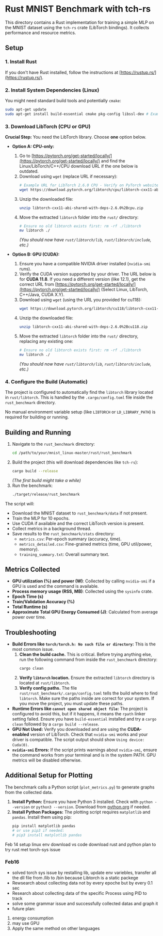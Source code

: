 # Rust MNIST Benchmark with tch-rs

This directory contains a Rust implementation for training a simple MLP on the MNIST dataset using the `tch-rs` crate (LibTorch bindings). It collects performance and resource metrics.

## Setup

### 1. Install Rust
If you don't have Rust installed, follow the instructions at [https://rustup.rs/](https://rustup.rs/).

### 2. Install System Dependencies (Linux)
You might need standard build tools and potentially `cmake`:
```bash
sudo apt-get update
sudo apt-get install build-essential cmake pkg-config libssl-dev # Example for Debian/Ubuntu
```

### 3. Download LibTorch (CPU or GPU)

**Crucial Step:** You need the LibTorch library. Choose **one** option below.

*   **Option A: CPU-only:**
    1.  Go to [https://pytorch.org/get-started/locally/](https://pytorch.org/get-started/locally/) and find the Linux/LibTorch/C++/CPU download URL if the one below is outdated.
    2.  Download using `wget` (replace URL if necessary):
        ```bash
        # Example URL for LibTorch 2.6.0 CPU - Verify on PyTorch website
        wget https://download.pytorch.org/libtorch/cpu/libtorch-cxx11-abi-shared-with-deps-2.6.0%2Bcpu.zip
        ```
    3.  Unzip the downloaded file:
        ```bash
        unzip libtorch-cxx11-abi-shared-with-deps-2.6.0%2Bcpu.zip 
        ```
    4.  Move the extracted `libtorch` folder into the `rust/` directory:
        ```bash
        # Ensure no old libtorch exists first: rm -rf ./libtorch 
        mv libtorch ./
        ```
        *(You should now have `rust/libtorch/lib`, `rust/libtorch/include`, etc.)*

*   **Option B: GPU (CUDA):**
    1.  Ensure you have a compatible NVIDIA driver installed (`nvidia-smi` runs).
    2.  Verify the CUDA version supported by your driver. The URL below is for **CUDA 11.8**. If you need a different version (like 12.1), get the correct URL from [https://pytorch.org/get-started/locally/](https://pytorch.org/get-started/locally/) (Select Linux, LibTorch, C++/Java, CUDA X.Y).
    3.  Download using `wget` (using the URL you provided for cu118):
        ```bash
        wget https://download.pytorch.org/libtorch/cu118/libtorch-cxx11-abi-shared-with-deps-2.6.0%2Bcu118.zip
        ```
    4.  Unzip the downloaded file:
        ```bash
        unzip libtorch-cxx11-abi-shared-with-deps-2.6.0%2Bcu118.zip
        ```
    5.  Move the extracted `libtorch` folder into the `rust/` directory, replacing any existing one:
        ```bash
        # Ensure no old libtorch exists first: rm -rf ./libtorch 
        mv libtorch ./
        ```
        *(You should now have `rust/libtorch/lib`, `rust/libtorch/include`, etc.)*

### 4. Configure the Build (Automatic)
The project is configured to automatically find the `libtorch` library located in `rust/libtorch`. This is handled by the `.cargo/config.toml` file inside the `rust_benchmark` directory.

No manual environment variable setup (like `LIBTORCH` or `LD_LIBRARY_PATH`) is required for building or running.

## Building and Running

1.  Navigate to the `rust_benchmark` directory:
    ```bash
    cd /path/to/your/mnist_linux-master/rust/rust_benchmark
    ```
2.  Build the project (this will download dependencies like `tch-rs`):
    ```bash
    cargo build --release
    ```
    *(The first build might take a while)*
3.  Run the benchmark:
    ```bash
    ./target/release/rust_benchmark
    ```

The script will:
*   Download the MNIST dataset to `rust_benchmark/data` if not present.
*   Train the MLP for 10 epochs.
*   Use CUDA if available and the correct LibTorch version is present.
*   Collect metrics in a background thread.
*   Save results to the `rust_benchmark/stats` directory:
    *   `metrics.csv`: Per-epoch summary (accuracy, time).
    *   `metrics_detailed.csv`: Fine-grained metrics (time, GPU util/power, memory).
    *   `training_summary.txt`: Overall summary text.

## Metrics Collected
- **GPU utilization (%) and power (W)**: Collected by calling `nvidia-smi` if a GPU is used and the command is available.
- **Process memory usage (RSS, MB)**: Collected using the `sysinfo` crate.
- **Epoch Time (s)**
- **Train/Validation Accuracy (%)**
- **Total Runtime (s)**
- **Approximate Total GPU Energy Consumed (J)**: Calculated from average power over time.

## Troubleshooting
- **Build Errors like `torch/torch.h: No such file or directory`:** This is the most common issue.
    1.  **Clean the build cache.** This is critical. Before trying anything else, run the following command from inside the `rust_benchmark` directory:
        ```bash
        cargo clean
        ```
    2.  **Verify `libtorch` location.** Ensure the extracted `libtorch` directory is located at `rust/libtorch`.
    3.  **Verify config paths.** The file `rust/rust_benchmark/.cargo/config.toml` tells the build where to find `libtorch`. Make sure the paths inside are correct for your system. If you move the project, you must update these paths.
- **Runtime Errors like `cannot open shared object file`:** The project is configured to avoid this, but if it happens, it means the `rpath` linker setting failed. Ensure you have `build-essential` installed and try a `cargo clean` followed by a `cargo build --release`.
- **GPU Not Used:** Verify you downloaded and are using the **CUDA-enabled** version of LibTorch. Check that `nvidia-smi` works and your driver is compatible. The script output should show `Using device: Cuda(0)`.
- **`nvidia-smi` Errors:** If the script prints warnings about `nvidia-smi`, ensure the command works from your terminal and is in the system PATH. GPU metrics will be disabled otherwise.

## Additional Setup for Plotting
The benchmark calls a Python script (`plot_metrics.py`) to generate graphs from the collected data.

1.  **Install Python:** Ensure you have Python 3 installed. Check with `python --version` or `python3 --version`. Download from [python.org](https://www.python.org/downloads/) if needed.
2.  **Install Python Packages:** The plotting script requires `matplotlib` and `pandas`. Install them using pip:
    ```bash
    pip install matplotlib pandas
    # or use pip3 if needed:
    # pip3 install matplotlib pandas
    ```

Feb 14
setup linux env
download vs code
download rust and python
plan to try rust
met torch-sys issue
### Feb16 
- solved torch sys issue by restalling lib, update env variebles, transfer all the dll file from /lib to /bin because Libtorch is a static packege
- Rewsearch about collecting data not by every epoche but by every 0.1 sec
- Research about collecting data of the specific Process using PID to track
- solve some grammar issue and successfully collected datas and graph it
- future plan:
1. energy consumption
2. may use GPU
3. Apply the same method on other languages